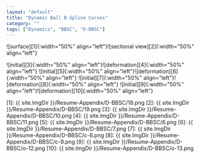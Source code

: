 ```yaml
---
layout: "default"
title: "Dynamic Ball B-Spline Curves"
category: ""
tags: ["Dynamics", "BBSC", "D-BBSC"]
---
```


![surface][1]{:width="50%" align="left"}![sectional view][2]{:width="50%" align="left"}

![initial][3]{:width="50%" align="left"}![deformation][4]{:width="50%" align="left"}
![initial][5]{:width="50%" align="left"}![deformation][6]{:width="50%" align="left"}
![initial][7]{:width="50%" align="left"}![deformation][8]{:width="50%" align="left"}
![initial][9]{:width="50%" align="left"}![deformation][10]{:width="50%" align="left"}


[1]: {{ site.ImgDir }}/Resume-Appendix/D-BBSC/18.png
[2]: {{ site.ImgDir }}/Resume-Appendix/D-BBSC/19.png
[3]: {{ site.ImgDir }}/Resume-Appendix/D-BBSC/10.png
[4]: {{ site.ImgDir }}/Resume-Appendix/D-BBSC/11.png
[5]: {{ site.ImgDir }}/Resume-Appendix/D-BBSC/6.png
[6]: {{ site.ImgDir }}/Resume-Appendix/D-BBSC/7.png
[7]: {{ site.ImgDir }}/Resume-Appendix/D-BBSC/c-8.png
[8]: {{ site.ImgDir }}/Resume-Appendix/D-BBSC/c-9.png
[9]: {{ site.ImgDir }}/Resume-Appendix/D-BBSC/o-12.png
[10]: {{ site.ImgDir }}/Resume-Appendix/D-BBSC/o-13.png